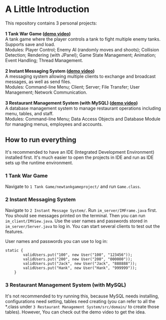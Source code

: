 # A Little Introduction
This repository contains 3 personal projects: 
<br><br>
**1 Tank War Game ([demo video](https://youtu.be/3K--jC5hLa4))**<br>
A tank game where the player controls a tank to fight multiple enemy tanks. Supports save and load.<br>
Modules: Player Control; Enemy AI (randomly moves and shoots); Collision Detection; Rendering (with JPanel); Game State Management; Animation; Event Handling; Thread Management.
<br><br>
**2 Instant Messaging System ([demo video](https://youtu.be/nJLmUAOUesg))**<br>
A messaging system allowing multiple clients to exchange and broadcast messages, as well as send files.<br>
Modules: Command-line Menu; Client; Server; File Transfer; User Management; Network Communication.
<br><br>
**3 Restaurant Management System (with MySQL) ([demo video](https://youtu.be/WTV84IA8ELE))**<br>
A database management system to manage restaurant operations including menu, tables, and staff.<br>
Modules: Command-line Menu; Data Access Objects and Database Module for managing menus, employees and accounts.
<br>
## How to run everything
It's recommended to have an IDE (Integrated Development Environment) installed first. It's much easier to open the projects in IDE and run as IDE sets up the runtime environment.
### 1 Tank War Game
Navigate to `1 Tank Game/newtankgameproject/` and run `Game.class`.
### 2 Instant Messaging System
Navigate to `2 Instant Message System/`. Run `im_server/IMFrame.java` first. You should see messages printed on the terminal. Then you can run `im_client/IMView.java`. Use the user names and passwords stored in `im_server/Server.java` to log in. You can start several clients to test out the features.

User names and passwords you can use to log in:
```
static {
        validUsers.put("100", new User("100", "123456"));
        validUsers.put("200", new User("200", "000000"));
        validUsers.put("Jack", new User("Jack", "888888"));
        validUsers.put("Hank", new User("Hank", "999999"));
    }

```

### 3 Restaurant Management System (with MySQL)
It's not recommended to try running this, because MySQL needs installing, configurations need setting, tables need creating (you can refer to all the *.class under `3 Restaurant Management System/src/domain/` to create those tables). However, You can check out the demo video to get the idea. 
